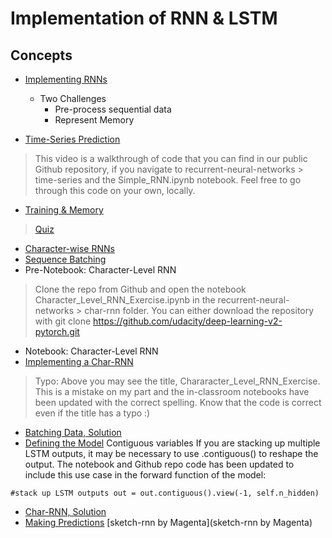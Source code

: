 # Implementation of RNN & LSTM 

## Concepts

* [Implementing RNNs](https://www.youtube.com/watch?time_continue=5&v=BHoiwB61ays)
	* Two Challenges
		* Pre-process sequential data
		* Represent Memory

* [Time-Series Prediction](https://www.youtube.com/watch?time_continue=4&v=xV5jHLFfJbQ)
>This video is a walkthrough of code that you can find in our public Github repository, if you navigate to recurrent-neural-networks > time-series and the Simple_RNN.ipynb notebook. Feel free to go through this code on your own, locally.
* [Training & Memory](https://www.youtube.com/watch?time_continue=7&v=sx7T_KP5v9I)
>[Quiz](images/Quiz_implementation_lstm.png)
* [Character-wise RNNs](https://www.youtube.com/watch?v=dXl3eWCGLdU)
* [Sequence Batching](https://www.youtube.com/watch?v=Z4OiyU0Cldg)
* Pre-Notebook: Character-Level RNN
> Clone the repo from Github and open the notebook Character_Level_RNN_Exercise.ipynb in the recurrent-neural-networks > char-rnn folder. You can either download the repository with git clone https://github.com/udacity/deep-learning-v2-pytorch.git
* Notebook: Character-Level RNN
* [Implementing a Char-RNN](https://www.youtube.com/watch?v=MMtgZXzFB10)
> Typo: Above you may see the title, Chararacter_Level_RNN_Exercise. This is a mistake on my part and the in-classroom notebooks have been updated with the correct spelling.
Know that the code is correct even if the title has a typo :)
* [Batching Data, Solution](https://www.youtube.com/watch?v=9Eg0wf3eW-k)
* [Defining the Model](https://www.youtube.com/watch?v=_LWzyqq4hCY)
Contiguous variables
If you are stacking up multiple LSTM outputs, it may be necessary to use .contiguous() to reshape the output. The notebook and Github repo code has been updated to include this use case in the forward function of the model:

`
 	#stack up LSTM outputs
	out = out.contiguous().view(-1, self.n_hidden)
`
* [Char-RNN, Solution](https://www.youtube.com/watch?v=ed33qePHrJM)
* [Making Predictions](https://www.youtube.com/watch?time_continue=9&v=BhrpV3kwATo)
[sketch-rnn by Magenta](sketch-rnn by Magenta)








